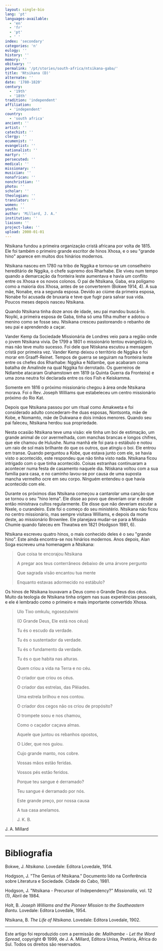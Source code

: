 ```yaml
---
layout: single-bio
lang: 'pt'
languages-available:
  - 'en'
  - 'fr'
  - 'pt'
  - ' '
index: 'secondary'
categories: 'n'
eulogy: ''
history: ''
memory: ''
obituary: ''
permalink: '/pt/stories/south-africa/ntsikana-gaba/'
title: 'Ntsikana (D)'
alternate: ''
date: '1780-1820'
century:
  - '19th'
  - '18th'
tradition: 'independent'
affiliation:
  - 'independent'
country:
  - 'south africa'
ancient: ''
artist: ''
catechist: ''
clergy: ''
ecumenist: ''
evangelist: ''
nationalist: ''
martyr: ''
persecuted: ''
medical: ''
missionary: ''
musician: ''
nonafrican: ''
nonchristian: ''
photo: ''
scholar: ''
theologian: ''
translator: ''
women: ''
youth: ''
author: 'Millard, J. A.'
institution: ''
liaison: ''
project-luke: ''
upload: 2000-01-01
---
```



Ntsikana fundou a primeira organização cristã africana por volta de 1815. Ele foi também o primeiro grande escritor de hinos Xhosa, e o seu "grande hino" aparece em muitos dos hinários modernos.

Ntsikana nasceu em 1780 na tribo de Nggika e tornou-se um conselheiro hereditário de Nggika, o chefe supremo dos Rharhabe. Ele viveu num tempo quando a demarcação da fronteira leste aumentava e havia um conflito entre os Xhosa e os novos colonos. O pai de Ntsikana, Gaba, era polígamo como a maioria dos Xhosa, antes de se converterem (Bokwe 1914, 4). A sua mãe, Nonabe, era a segunda esposa. Devido ao ciúme da primeira esposa, Nonabe foi acusada de bruxaria e teve que fugir para salvar sua vida. Poucos meses depois nasceu Ntsikana.

Quando Ntsikana tinha doze anos de idade, seu pai mandou buscá-lo. Noyiki, a primeira esposa de Gaba, tinha só uma filha mulher e adotou o menino como se fosse seu. Ntsikana cresceu pastoreando o rebanho de seu pai e aprendendo a caçar.

Vander Kemp da Sociedade Missionária de Londres veio para a região onde o jovem Ntsikana vivia. De 1799 a 1801 o missionário tentou evangelizá-lo, mas não teve muito sucesso. Foi dele que Ntiskana escutou a mensagem cristã por primeira vez. Vander Kemp deixou o território de Nggika e foi morar em Graaff-Reinet. Tempos de guerra se seguiram na fronteira leste entre os chefes dos Rharhabe: Nggika e Ndlambe, que acabaram coma batalha de Amalinde na qual Nggika foi derrotado. Os guerreiros de Ndlambe atacaram Grahamstown em 1819 (a Quinta Guerra da Fronteira) e uma zona neutra foi declarada entre os rios Fish e Keiskamma.

Somente em 1816 o próximo missionário chegou à área onde Ntsikana morava. Foi o Rev. Joseph Williams que estabeleceu um centro missionário próximo do Rio Kat.

Depois que Ntsikana passou por um ritual como Amakweta e foi considerado adulto concederam-lhe duas esposas, Nontsonta, mãe de Kobe, e Nomamto, mãe de Dukwana e dois irmãos menores. Quando seu pai faleceu, Ntsikana herdou sua propriedade.

Nesta ocasião Ntsikana teve uma visão: ele tinha um boi de estimação, um grande animal de cor avermelhada, com manchas brancas e longos chifres, que ele chamou de Hulushe. Numa manhã ele foi para o estábulo e notou um raio de sol mais brilhante do que os outros, que atingiu o boi. Ele entrou em transe. Quando perguntou a Kobe, que estava junto com ele, se havia visto o acontecido, este respondeu que não tinha visto nada. Ntsikana ficou intrigado com o que tinha acontecido. Coisas estranhas continuaram a acontecer numa festa de casamento naquele dia. Ntiskana voltou com a sua família para casa, e no caminho lavou-se por causa de uma suposta mancha vermelho ocre em seu corpo. Ninguém entendeu o que havia acontecido com ele.

Durante os próximos dias Ntsikana começou a cantarolar uma canção que se tornou o seu "hino lema". Ele disse ao povo que deveriam orar e desde então ministrava cultos regularmente. Ele disse que não deveriam escutar a Nxele, o curandeiro. Este foi o começo do seu ministério. Ntsikana não ficou no centro missionário, mas sempre visitava Williams, e depois da morte deste, ao missionário Brownlee. Ele planejava mudar-se para a Missão Chumie quando faleceu em Thwatwa em 1821 (Hodgson 1981, 6).

Ntsikana escreveu quatro hinos, o mais conhecido deles é o seu "grande hino". Este ainda encontra-se nos hinários modernos. Anos depois, Alan Soga escreveu uma homenagem a Ntsikana:

> Que coisa te encorajou Ntsikana
> 
> A pregar aos teus conterrâneos debaixo de uma árvore pergunto
> 
> Que sagrada visão encantou tua mente
> 
> Enquanto estavas adormecido no estábulo?

Os hinos de Ntsikana louvavam a Deus como o Grande Deus dos céus. Muito da teologia de Ntsikana tinha origem nas suas experiências pessoais, e ele é lembrado como o primeiro e mais importante convertido Xhosa.

> Ulo Tixo omkulu, ngosezulwini
> 
> (O Grande Deus, Ele está nos céus)
> 
> 
> Tu és o escudo da verdade.
> 
> Tu és o sustentador da verdade.
> 
> Tu és o fundamento da verdade.
> 
> Tu és o que habita nas alturas.
> 
> Quem criou a vida na Terra e no céu.
> 
> O criador que criou os céus.
> 
> O criador das estrelas, das Plêiades.
> 
> Uma estrela brilhou e nos contou.
> 
> O criador dos cegos não os criou de propósito?
> 
> O trompete soou e nos chamou,
> 
> Como o caçador caçava almas.
> 
> Aquele que juntou os rebanhos opostos,
> 
> O Líder, que nos guiou.
> 
> Cujo grande manto, nos cobre.
> 
> Vossas mãos estão feridas.
> 
> Vossos pés estão feridos.
> 
> Porque teu sangue é derramado?
> 
> Teu sangue é derramado por nós.
> 
> Este grande preço, por nossa causa
> 
> A tua casa anelamos.
> 
> J. K. B.

J. A. Millard

---

# Bibliografia

Bokwe, J. *Ntsikana*. Lovedale: Editora Lovedale, 1914.

Hodgson, J. "The Genius of Ntsikana." Documento lido na Conferência sobre Literatura e Sociedade. Cidade do Cabo, 1981.

Hodgson, J. "Ntsikana - Precursor of Independency?" *Missionalia*, vol. 12 (1), Abril de 1984.

Holt, B. *Joseph Williams and the Pioneer Mission to the Southeastern Bantu*. Lovedale: Editora Lovedale, 1954.

Ntsikana, B. *The Life of Ntsikana*. Lovedale: Editora Lovedale, 1902.

---

Este artigo foi reproduzido com a permissão de: *Malihambe - Let the Word Spread*, copyright © 1999, de J. A. Millard, Editora Unisa, Pretória, África do Sul. Todos os direitos são reservados.